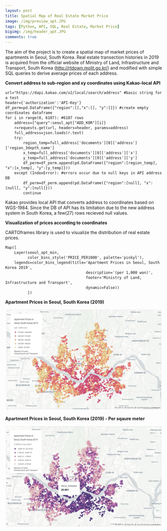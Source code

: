 ```yaml
---
layout: post
title: Spatial Map of Real Estate Market Price
image: /img/preview_apt.JPG
tags: [Python, API, SQL, Real Estate, Market Price]
bigimg: /img/header_apt.JPG
comments: true
---
```


The aim of the project is to create a spatial map of market prices of apartments in Seoul, South Korea. Real estate transection histories in 2019 is acquired from the official website of Ministry of Land, Infrastructure and Transport, South Korea (http://rtdown.molit.go.kr/) and modified with simple SQL queries to derive average prices of each address.


**Convert address to sub-region and xy coordinates using Kakao-local API**

~~~
url="https://dapi.kakao.com/v2/local/search/address" #basic string for a test
header={'authorization':'API-Key'}
df_perm=pd.DataFrame({"region":[],"x":[], "y":[]}) #create empty coordinates dataframe
for i in range(0, 6107): #6107 rows
    address={"query":seoul_apt["ADD_KOR"][i]}
    r=requests.get(url, headers=header, params=address)
    full_address=json.loads(r.text)
    try:
        region_temp=full_address['documents'][0]['address']['region_3depth_name']
        x_temp=full_address['documents'][0]['address']['x']
        y_temp=full_address['documents'][0]['address']['y']
        df_perm=df_perm.append(pd.DataFrame({"region":[region_temp], "x":[x_temp], "y":[y_temp]}))
    except (IndexError): #errors occur due to null keys in API address DB
        df_perm=df_perm.append(pd.DataFrame({"region":[null], "x":[null], "y":[null]}))
        continue
~~~

Kakao provides local API that converts address to coordinates based on WGS-1984. Since the DB of API has its limitation due to the new address system in South Korea, a few(27) rows recieved null values.

**Visualization of prices according to coordinates**

CARTOframes library is used to visualize the distribution of real estate prices.

~~~
Map([
    Layer(seoul_apt_min,
          color_bins_style('PRICE_PER1000', palette='pinkyl'),
    legends=color_bins_legend(title='Apartment Prices in Seoul, South Korea 2019',
                                    description='(per 1,000 won)',
                                    footer='Ministry of Land, Infrastructure and Transport',
                                    dynamic=False))
          ])
~~~

**Apartment Prices in Seoul, South Korea (2019)**

![per1000](/img/per_1000.JPG)


**Apartment Prices in Seoul, South Korea (2019) - Per sqaure meter**

![per_area](/img/per_area.jpg)
